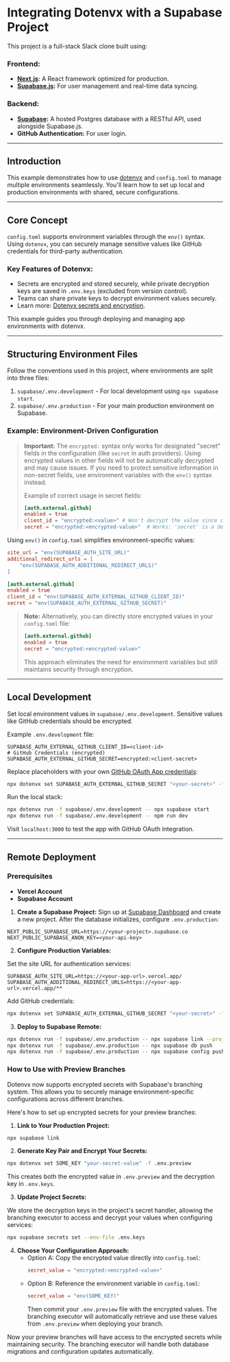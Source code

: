 # Integrating Dotenvx with a Supabase Project

This project is a full-stack Slack clone built using:

### Frontend:

- **[Next.js](https://github.com/vercel/next.js):** A React framework optimized for production.
- **[Supabase.js](https://supabase.com/docs/library/getting-started):** For user management and real-time data syncing.

### Backend:

- **[Supabase](https://supabase.com/dashboard):** A hosted Postgres database with a RESTful API, used alongside Supabase.js.
- **GitHub Authentication:** For user login.

---

## Introduction

This example demonstrates how to use [dotenvx](https://dotenvx.com/) and `config.toml` to manage multiple environments seamlessly. You'll learn how to set up local and production environments with shared, secure configurations.

---

## Core Concept

`config.toml` supports environment variables through the `env()` syntax. Using `dotenvx`, you can securely manage sensitive values like GitHub credentials for third-party authentication.

### Key Features of Dotenvx:

- Secrets are encrypted and stored securely, while private decryption keys are saved in `.env.keys` (excluded from version control).
- Teams can share private keys to decrypt environment values securely.
- Learn more: [Dotenvx secrets and encryption](https://dotenvx.com/encryption).

This example guides you through deploying and managing app environments with dotenvx.

---

## Structuring Environment Files

Follow the conventions used in this project, where environments are split into three files:

1. `supabase/.env.development` - For local development using `npx supabase start`.
2. `supabase/.env.production` - For your main production environment on Supabase.

### Example: Environment-Driven Configuration

> **Important:** The `encrypted:` syntax only works for designated "secret" fields in the configuration (like `secret` in auth providers). Using encrypted values in other fields will not be automatically decrypted and may cause issues. If you need to protect sensitive information in non-secret fields, use environment variables with the `env()` syntax instead.
>
> Example of correct usage in secret fields:
>
> ```toml
> [auth.external.github]
> enabled = true
> client_id = "encrypted:<value>" # Won't decrypt the value since client_id isn't a secret value
> secret = "encrypted:<encrypted-value>"  # Works: 'secret' is a designated secret field
> ```

Using `env()` in `config.toml` simplifies environment-specific values:

```toml
site_url = "env(SUPABASE_AUTH_SITE_URL)"
additional_redirect_urls = [
    "env(SUPABASE_AUTH_ADDITIONAL_REDIRECT_URLS)"
]

[auth.external.github]
enabled = true
client_id = "env(SUPABASE_AUTH_EXTERNAL_GITHUB_CLIENT_ID)"
secret = "env(SUPABASE_AUTH_EXTERNAL_GITHUB_SECRET)"
```

> **Note:** Alternatively, you can directly store encrypted values in your `config.toml` file:
>
> ```toml
> [auth.external.github]
> enabled = true
> secret = "encrypted:<encrypted-value>"
> ```
>
> This approach eliminates the need for environment variables but still maintains security through encryption.

---

## Local Development

Set local environment values in `supabase/.env.development`. Sensitive values like GitHub credentials should be encrypted.

Example `.env.development` file:

```dotenv
SUPABASE_AUTH_EXTERNAL_GITHUB_CLIENT_ID=<client-id>
# GitHub Credentials (encrypted)
SUPABASE_AUTH_EXTERNAL_GITHUB_SECRET=encrypted:<client-secret>
```

Replace placeholders with your own [GitHub OAuth App credentials](https://docs.github.com/en/apps/oauth-apps/building-oauth-apps/creating-an-oauth-app):

```bash
npx dotenvx set SUPABASE_AUTH_EXTERNAL_GITHUB_SECRET "<your-secret>" -f supabase/.env.development
```

Run the local stack:

```bash
npx dotenvx run -f supabase/.env.development -- npx supabase start
npx dotenvx run -f supabase/.env.development -- npm run dev
```

Visit `localhost:3000` to test the app with GitHub OAuth integration.

---

## Remote Deployment

### Prerequisites

- **Vercel Account**
- **Supabase Account**

1. **Create a Supabase Project:**
   Sign up at [Supabase Dashboard](https://supabase.com/dashboard) and create a new project. After the database initializes, configure `.env.production`:

```dotenv
NEXT_PUBLIC_SUPABASE_URL=https://<your-project>.supabase.co
NEXT_PUBLIC_SUPABASE_ANON_KEY=<your-api-key>
```

2. **Configure Production Variables:**

Set the site URL for authentication services:

```dotenv
SUPABASE_AUTH_SITE_URL=https://<your-app-url>.vercel.app/
SUPABASE_AUTH_ADDITIONAL_REDIRECT_URLS=https://<your-app-url>.vercel.app/**
```

Add GitHub credentials:

```bash
npx dotenvx set SUPABASE_AUTH_EXTERNAL_GITHUB_SECRET "<your-secret>" -f supabase/.env.production
```

3. **Deploy to Supabase Remote:**

```bash
npx dotenvx run -f supabase/.env.production -- npx supabase link --project-ref <project-ref>
npx dotenvx run -f supabase/.env.production -- npx supabase db push
npx dotenvx run -f supabase/.env.production -- npx supabase config push
```

### How to Use with Preview Branches

Dotenvx now supports encrypted secrets with Supabase's branching system. This allows you to securely manage environment-specific configurations across different branches.

Here's how to set up encrypted secrets for your preview branches:

1. **Link to Your Production Project:**

```bash
npx supabase link
```

2. **Generate Key Pair and Encrypt Your Secrets:**

```bash
npx dotenvx set SOME_KEY "your-secret-value" -f .env.preview
```

This creates both the encrypted value in `.env.preview` and the decryption key in `.env.keys`.

3. **Update Project Secrets:**

We store the decryption keys in the project's secret handler, allowing the branching executor to access and decrypt your values when configuring services:

```bash
npx supabase secrets set --env-file .env.keys
```

4. **Choose Your Configuration Approach:**
   - Option A: Copy the encrypted value directly into `config.toml`:
     ```toml
     secret_value = "encrypted:<encrypted-value>"
     ```
   - Option B: Reference the environment variable in `config.toml`:
     ```toml
     secret_value = "env(SOME_KEY)"
     ```
     Then commit your `.env.preview` file with the encrypted values. The branching executor will automatically retrieve and use these values from `.env.preview` when deploying your branch.

Now your preview branches will have access to the encrypted secrets while maintaining security. The branching executor will handle both database migrations and configuration updates automatically.
